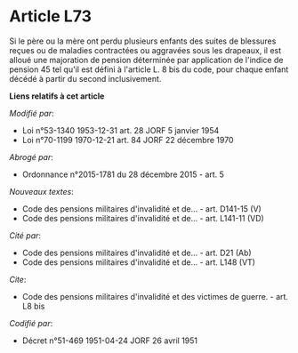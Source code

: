 # Article L73

Si le père ou la mère ont perdu plusieurs enfants des suites de blessures reçues ou de maladies contractées ou aggravées sous
les drapeaux, il est alloué une majoration de pension déterminée par application de l'indice de pension 45 tel qu'il est
défini à l'article L. 8 bis du code, pour chaque enfant décédé à partir du second inclusivement.

**Liens relatifs à cet article**

_Modifié par_:

  - Loi n°53-1340 1953-12-31 art. 28 JORF 5 janvier 1954
  - Loi n°70-1199 1970-12-21 art. 84 JORF 22 décembre 1970

_Abrogé par_:

  - Ordonnance n°2015-1781 du 28 décembre 2015 - art. 5

_Nouveaux textes_:

  - Code des pensions militaires d'invalidité et de... - art. D141-15 (V)
  - Code des pensions militaires d'invalidité et de... - art. L141-11 (VD)

_Cité par_:

  - Code des pensions militaires d'invalidité et de... - art. D21 (Ab)
  - Code des pensions militaires d'invalidité et de... - art. L148 (VT)

_Cite_:

  - Code des pensions militaires d'invalidité et des victimes de guerre. - art. L8 bis

_Codifié par_:

  - Décret n°51-469 1951-04-24 JORF 26 avril 1951
